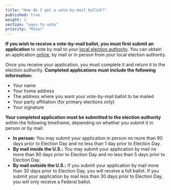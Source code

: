 ```yaml
---
title: "How do I get a vote-by-mail ballot?"
published: true
weight: 2
section: "ways-to-vote"
priority: "Minor"
---
```


**If you wish to receive a vote-by-mail ballot, you must first submit an application** to vote by mail to your [local election authority](http://www.elections.il.gov/ElectionAuthorities/ElecAuthorityList.aspx). You can obtain an application [online](http://elections.il.gov/VotingInformation/VotingByMailMove.aspx), by mail or in person from your local election authority.  

Once you receive your application, you must complete it and return it to the election authority. **Completed applications must include the following information:**  
- Your name  
- Your home address  
- The address where you want your vote-by-mail ballot to be mailed  
- Your party affiliation (for primary elections only)  
- Your signature  

**Your completed application must be submitted to the election authority** within the following timeframe, depending on whether you submit it in person or by mail:  
- **In person:** You may submit your application in person no more than 90 days prior to Election Day and no less than 1 day prior to Election Day.  
- **By mail inside the U.S.:** You may submit your application by mail no more than 90 days prior to Election Day and no less than 5 days prior to Election Day.  
- **By mail outside the U.S.:** If you submit your application by mail more than 30 days prior to Election Day, you will receive a full ballot. If you submit your application by mail less than 30 days prior to Election Day, you will only receive a Federal ballot.
